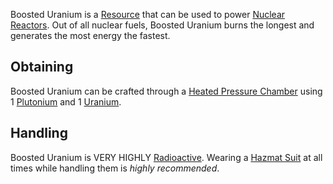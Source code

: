 Boosted Uranium is a [Resource](https://github.com/Slimefun/Slimefun4/wiki/Resources) that can be used to power [Nuclear Reactors](https://github.com/Slimefun/Slimefun4/wiki/Electric-Machines#energy-generation).
Out of all nuclear fuels, Boosted Uranium burns the longest and generates the most energy the fastest.

## Obtaining
Boosted Uranium can be crafted through a [Heated Pressure Chamber](https://github.com/Slimefun/Slimefun4/wiki/Heated-Pressure-Chamber) using 1 [Plutonium](https://github.com/Slimefun/Slimefun4/wiki/Plutonium) and 1 [Uranium](https://github.com/Slimefun/Slimefun4/wiki/Uranium).

## Handling
Boosted Uranium is VERY HIGHLY [Radioactive](https://github.com/Slimefun/Slimefun4/wiki/Radiation). Wearing a [Hazmat Suit](https://github.com/Slimefun/Slimefun4/wiki/Armor#hazmat-suit) at all times while handling them is *highly recommended*. 
